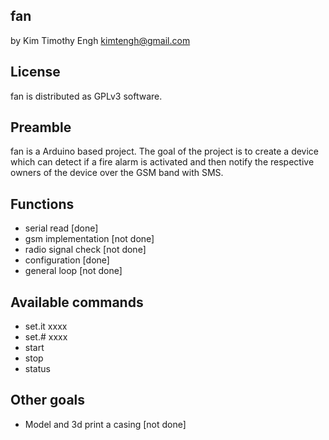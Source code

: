 ## fan
by Kim Timothy Engh
kimtengh@gmail.com

## License
fan is distributed as GPLv3 software.

## Preamble
fan is a Arduino based project. The goal of the project is to create a device which can detect if a fire alarm is activated and then notify the respective owners of the device over the GSM band with SMS.

## Functions
* serial read [done]
* gsm implementation [not done]
* radio signal check [not done]
* configuration [done]
* general loop [not done]

## Available commands
* set.it xxxx
* set.# xxxx
* start
* stop
* status

## Other goals
* Model and 3d print a casing [not done]

